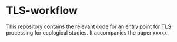 # TLS-workflow
This repository contains the relevant code for an entry point for TLS processing for ecological studies. It accompanies the paper xxxxx
